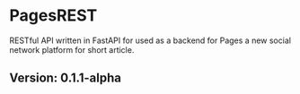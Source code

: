 # PagesREST

RESTful API written in FastAPI for used as a backend for Pages a new social network platform for short article.

## Version: 0.1.1-alpha
